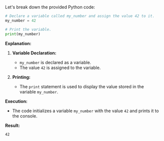 Let's break down the provided Python code:

```python
# Declare a variable called my_number and assign the value 42 to it.
my_number = 42

# Print the variable.
print(my_number)
```

**Explanation:**

1. **Variable Declaration:**
   - `my_number` is declared as a variable.
   - The value `42` is assigned to the variable.

2. **Printing:**
   - The `print` statement is used to display the value stored in the variable `my_number`.

**Execution:**
- The code initializes a variable `my_number` with the value `42` and prints it to the console.

**Result:**
```
42
```